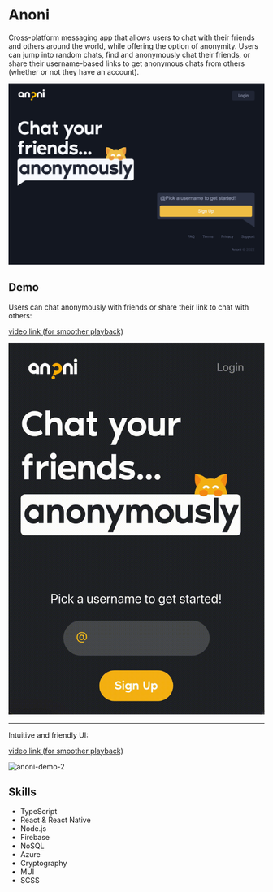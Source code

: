 # Anoni

Cross-platform messaging app that allows users to chat with their friends and others around the world, while offering the option of anonymity. Users can jump into random chats, find and anonymously chat their friends, or share their username-based links to get anonymous chats from others (whether or not they have an account).

[![anoni-screenshot](/assets/anoni-ss.png)](https://anoni.chat)


## Demo

Users can chat anonymously with friends or share their link to chat with others:

[video link (for smoother playback)](https://yulian.codes/resources/anoni-demo-1.mp4)

![anoni-demo-1](/assets/anoni-demo-1.gif)

---

Intuitive and friendly UI:

[video link (for smoother playback)](https://yulian.codes/resources/anoni-demo-2.mp4)

![anoni-demo-2](/assets/anoni-demo-2.gif)


## Skills

- TypeScript
- React & React Native
- Node.js
- Firebase
- NoSQL
- Azure
- Cryptography
- MUI
- SCSS
